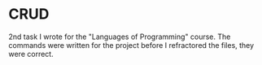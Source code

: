 # CRUD
2nd task I wrote for the "Languages of Programming" course.
The commands were written for the project before I refractored the files, they were correct.

